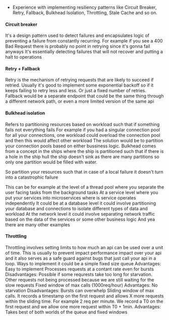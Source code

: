 - Experience with implementing resiliency patterns like Circuit Breaker, Retry, Fallback, Bulkhead Isolation, Throttling, Stale Cache and so on.
#### Circuit breaker
It's a design pattern used to detect failures and encapsulates logic of preventing a failure from constantly recurring.
For example if you see a 400 Bad Request there is probably no point in retrying since it's gonna fail anyways
It's essentially detecting failures that will not recover and putting a halt to operations
#### Retry + Fallback
Retry is the mechanism of retrying requests that are likely to succeed if retried. Usually it's good to implement some exponential backoff so if it keeps failing to retry less and less. Or just a fixed number of retries.
Fallback would be a separate endpoint that could be the same thing through a different network path, or even a more limited version of the same api
#### Bulkhead isolation
Refers to partitioning resources based on workload such that if something fails not everything fails
For example if you had a singular connection pool for all your connections, one workload could overload the connection pool and then this would affect other workload
The solution would be to partition your connection pools based on either bussiness logic.
Bulkhead comes from a concept in the ships where the ship is partitioned such that if there is a hole in the ship hull the ship doesn't sink as there are many partitions so only one partition would be filled with water.

So partition your resources such that in case of a local failure it doesn't turn into a catastrophic failure

This can be for example at the level of a thread pool where you separate the user facing tasks from the background tasks
At a service level where you put your services into microservices where is service operates independently
It could be at a database level it could involve partitioning your database and connections to isolate different types of data and workload
At the network level it could involve separating network traffic based on the data of the services or some other business logic
And yea there are many other examples

#### Throttling
Throttling involves setting limits to how much an api can be used over a unit of time. This is usually to prevent impact performance impact over your api and it also serves as a safe guard against bugs that just call your api in a loop.
Ways to implement it could be a simple fixed size queue
	Advantages:
		Easy to implement
		Processes requests at a contant rate even for bursts
	Disadvantages:
		Possible if some requrests take too long for starvation. Other requests not being processed because we are still waiting for the slow requests
Fixed window of max calls (1000req/hour)
	Advantages:
		No starvation
	Disadvantages:
		Bursts can overwhelp
Sliding window of max calls. It records a timestamp on the first request and allows X more requests within the sliding time. For example 2 req per minute. We record a T0 on the first request and we allow one more request within T0 + 1min.
	Advantages:
		Takes best of both worlds of the queue and fixed windows